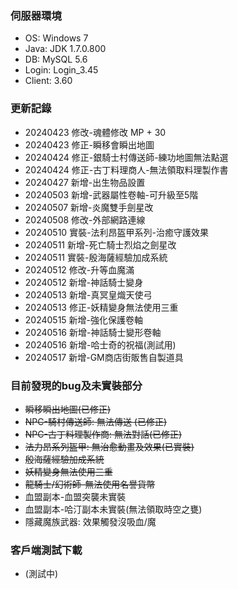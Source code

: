 ### 伺服器環境
- OS: Windows 7 
- Java: JDK 1.7.0.800
- DB: MySQL 5.6
- Login: Login_3.45
- Client: 3.60 

### 更新記錄
- 20240423 修改-魂體修改 MP + 30
- 20240423 修正-瞬移會瞬出地圖
- 20240424 修正-銀騎士村傳送師-練功地圖無法點選
- 20240424 修正-古丁料理商人-無法領取料理製作書
- 20240427 新增-出生物品設置
- 20240503 新增-武器屬性卷軸-可升級至5階
- 20240507 新增-炎魔雙手劍星改
- 20240508 修改-外部網路連線
- 20240510 實裝-法利昂盔甲系列-治癒守護效果
- 20240511 新增-死亡騎士烈焰之劍星改
- 20240511 實裝-殷海薩經驗加成系統
- 20240512 修改-升等血魔滿
- 20240512 新增-神話騎士變身
- 20240513 新增-真冥皇熾天使弓
- 20240513 修正-妖精變身無法使用三重
- 20240515 新增-強化保護卷軸
- 20240516 新增-神話騎士變形卷軸
- 20240516 新增-哈士奇的祝福(測試用)
- 20240517 新增-GM商店街販售自製道具

### 目前發現的bug及未實裝部分
- ~~瞬移瞬出地圖(已修正)~~
- ~~NPC-騎村傳送師: 無法傳送 (已修正)~~
- ~~NPC-古丁料理製作商: 無法對話(已修正)~~
- ~~法力昂系列盔甲: 無治愈動畫及效果(已實裝)~~
- ~~殷海薩經驗加成系統~~
- ~~妖精變身無法使用三重~~
- ~~龍騎士/幻術師-無法使用名譽貨幣~~
- 血盟副本-血盟突襲未實裝
- 血盟副本-哈汀副本未實裝(無法領取時空之甕)
- 隱藏魔族武器: 效果觸發沒吸血/魔

### 客戶端測試下載
- (測試中)
